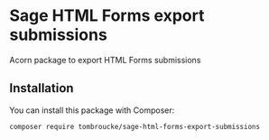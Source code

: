 # Sage HTML Forms export submissions

Acorn package to export HTML Forms submissions

## Installation

You can install this package with Composer:

```bash
composer require tombroucke/sage-html-forms-export-submissions
```
